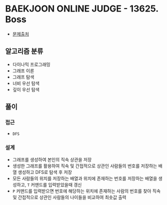 # BAEKJOON ONLINE JUDGE - 13625. Boss

- [문제출처](https://www.acmicpc.net/problem/13625 '13625. Boss')

## 알고리즘 분류

- 다이나믹 프로그래밍
- 그래프 이론
- 그래프 탐색
- 너비 우선 탐색
- 깊이 우선 탐색

## 풀이

### 접근

- `DFS`

### 설계

- 그래프를 생성하여 본인의 직속 상관을 저장
- 생성한 그래프를 활용하여 직속 및 간접적으로 상관인 사람들의 번호를 저장하는 배열 생성하고 DFS로 탐색 후 저장
- 모든 사람들의 위치를 저장하는 배열과 위치에 존재하는 번호를 저장하는 배열을 생성하고, `T` 커맨드를 입력받았을때 갱신
- `P` 커맨드를 입력받으면 번호에 해당하는 위치에 존재하는 사람의 번호를 찾아 직속 및 간접적으로 상관인 사람들의 나이들을 비교하여 최솟값 출력
